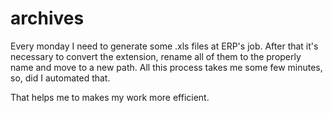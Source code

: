 # archives

Every monday I need to generate some .xls files at ERP's job. After that it's necessary to convert the extension, rename all of them to the properly name and move to a new path. All this process takes me some few minutes, so, did I automated that.

That helps me to makes my work more efficient.
